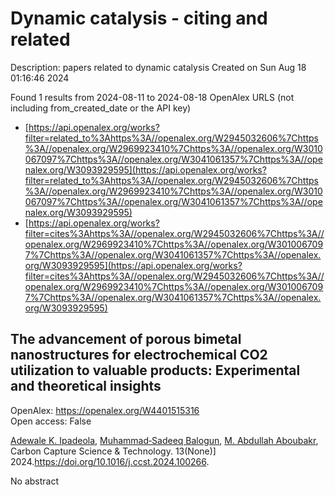 # Dynamic catalysis - citing and related
Description: papers related to dynamic catalysis
Created on Sun Aug 18 01:16:46 2024

Found 1 results from 2024-08-11 to 2024-08-18
OpenAlex URLS (not including from_created_date or the API key)
- [https://api.openalex.org/works?filter=related_to%3Ahttps%3A//openalex.org/W2945032606%7Chttps%3A//openalex.org/W2969923410%7Chttps%3A//openalex.org/W3010067097%7Chttps%3A//openalex.org/W3041061357%7Chttps%3A//openalex.org/W3093929595](https://api.openalex.org/works?filter=related_to%3Ahttps%3A//openalex.org/W2945032606%7Chttps%3A//openalex.org/W2969923410%7Chttps%3A//openalex.org/W3010067097%7Chttps%3A//openalex.org/W3041061357%7Chttps%3A//openalex.org/W3093929595)
- [https://api.openalex.org/works?filter=cites%3Ahttps%3A//openalex.org/W2945032606%7Chttps%3A//openalex.org/W2969923410%7Chttps%3A//openalex.org/W3010067097%7Chttps%3A//openalex.org/W3041061357%7Chttps%3A//openalex.org/W3093929595](https://api.openalex.org/works?filter=cites%3Ahttps%3A//openalex.org/W2945032606%7Chttps%3A//openalex.org/W2969923410%7Chttps%3A//openalex.org/W3010067097%7Chttps%3A//openalex.org/W3041061357%7Chttps%3A//openalex.org/W3093929595)

## The advancement of porous bimetal nanostructures for electrochemical CO2 utilization to valuable products: Experimental and theoretical insights   

OpenAlex: https://openalex.org/W4401515316    
Open access: False
    
[Adewale K. Ipadeola](https://openalex.org/A5063322323), [Muhammad‐Sadeeq Balogun](https://openalex.org/A5087604853), [M. Abdullah Aboubakr](https://openalex.org/A5106423593), Carbon Capture Science & Technology. 13(None)] 2024.https://doi.org/10.1016/j.ccst.2024.100266.
    
No abstract    

    

